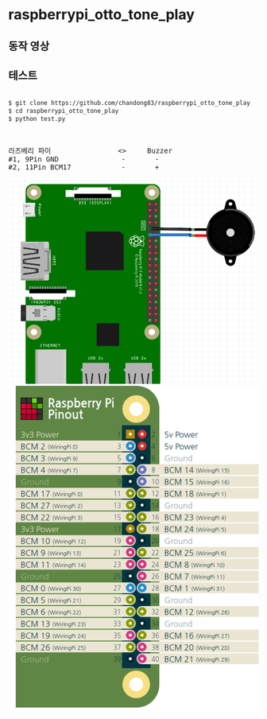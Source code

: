 # raspberrypi_otto_tone_play

## 동작 영상


## 테스트
<pre>
<code>
$ git clone https://github.com/chandong83/raspberrypi_otto_tone_play
$ cd raspberrypi_otto_tone_play
$ python test.py
</code>        
</pre>

##
<pre>
라즈베리 파이                <>     Buzzer
#1, 9Pin GND               -       -
#2, 11Pin BCM17            -       +
</pre>

![connection](./img/image_2.png)
![connection1](./img/image_1.png)
